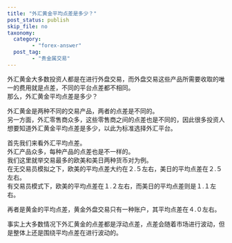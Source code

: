 ```yaml
---
title: "外汇黄金平均点差是多少？"
post_status: publish
skip_file: no
taxonomy:
  category:
        - "forex-answer"
  post_tag:
        - "贵金属交易"
---
```


外汇黄金大多数投资人都是在进行外盘交易，而外盘交易这些产品所需要收取的唯一的费用就是点差，不同的平台点差都不相同。  
那么，外汇黄金平均点差是多少？

外汇黄金是两种不同的交易产品，两者的点差是不同的。  
另一方面，外汇零售商众多，这些零售商之间的点差也是不同的，因此很多投资人想要知道外汇黄金平均点差是多少，以此为标准选择外汇平台。

首先我们来看外汇平均点差。  
外汇产品众多，每种产品的点差也是不一样的。  
我们这里就举交易最多的欧美和美日两种货币对为例。  
在无交易员模拟之下，欧美的平均点差大约在２.５左右，美日的平均点差在２.５左右。  
有交易员模式下，欧美的平均点差在１.２左右，而美日的平均点差则是１.１左右。

再者是黄金的平均点差，黄金外盘交易只有一种账户，其平均点差在４.０左右。

事实上大多数情况下外汇黄金的点差都是浮动点差，点差会随着市场进行波动，但是整体上还是围绕平均点差在进行波动的。
